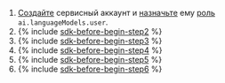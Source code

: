 1. [Создайте](../../iam/operations/sa/create.md) сервисный аккаунт и [назначьте](../../iam/operations/sa/assign-role-for-sa.md) ему [роль](../../foundation-models/security/index.md#languageModels-user) `ai.languageModels.user`.
1. {% include [sdk-before-begin-step2](./sdk-before-begin-step2.md) %}
1. {% include [sdk-before-begin-step3](./sdk-before-begin-step3.md) %}
1. {% include [sdk-before-begin-step4](./sdk-before-begin-step4.md) %}
1. {% include [sdk-before-begin-step5](./sdk-before-begin-step5.md) %}
1. {% include [sdk-before-begin-step6](./sdk-before-begin-step6.md) %}